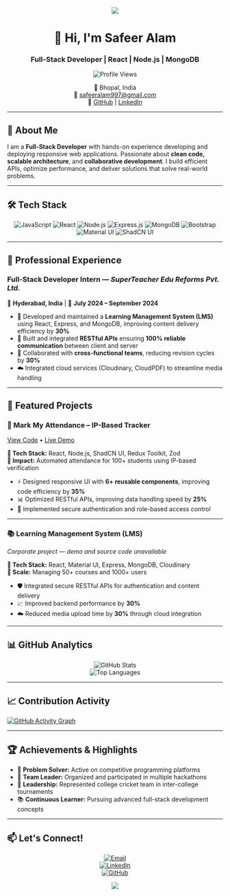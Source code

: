 <div align="center">
  <img src="https://capsule-render.vercel.app/api?type=waving&color=gradient&height=200&section=header&text=Safeer%20Alam&fontSize=80&animation=fadeIn" />
</div>

<h1 align="center">👋 Hi, I'm Safeer Alam</h1>
<h3 align="center">Full-Stack Developer | React | Node.js | MongoDB</h3>

<div align="center">
  <img src="https://komarev.com/ghpvc/?username=safeer997&style=flat-square&color=blue" alt="Profile Views" />
</div>

<p align="center">
  📍 Bhopal, India<br>
  📧 <a href="mailto:safeeralam997@gmail.com">safeeralam997@gmail.com</a><br>
  🔗 <a href="https://github.com/safeer997">GitHub</a> | <a href="https://www.linkedin.com/in/safeeralam997/">LinkedIn</a>
</p>

---

## 🚀 About Me

I am a **Full-Stack Developer** with hands-on experience developing and deploying responsive web applications. Passionate about **clean code, scalable architecture**, and **collaborative development**. I build efficient APIs, optimize performance, and deliver solutions that solve real-world problems.

---

## 🛠️ Tech Stack

<div align="center">

![JavaScript](https://img.shields.io/badge/JavaScript-F7DF1E?style=for-the-badge&logo=javascript&logoColor=black)
![React](https://img.shields.io/badge/React-20232A?style=for-the-badge&logo=react&logoColor=61DAFB)
![Node.js](https://img.shields.io/badge/Node.js-339933?style=for-the-badge&logo=node.js&logoColor=white)
![Express.js](https://img.shields.io/badge/Express.js-000000?style=for-the-badge&logo=express&logoColor=white)
![MongoDB](https://img.shields.io/badge/MongoDB-4EA94B?style=for-the-badge&logo=mongodb&logoColor=white)
![Bootstrap](https://img.shields.io/badge/Bootstrap-563D7C?style=for-the-badge&logo=bootstrap&logoColor=white)
![Material UI](https://img.shields.io/badge/Material_UI-0081CB?style=for-the-badge&logo=material-ui&logoColor=white)
![ShadCN UI](https://img.shields.io/badge/ShadCN_UI-000000?style=for-the-badge&logo=shadcn&logoColor=white)

</div>

---

## 💼 Professional Experience

### **Full-Stack Developer Intern** — *SuperTeacher Edu Reforms Pvt. Ltd.*  
📍 **Hyderabad, India** | 📅 **July 2024 – September 2024**

- 🔧 Developed and maintained a **Learning Management System (LMS)** using React, Express, and MongoDB, improving content delivery efficiency by **30%**  
- 🚀 Built and integrated **RESTful APIs** ensuring **100% reliable communication** between client and server  
- 👥 Collaborated with **cross-functional teams**, reducing revision cycles by **30%**  
- ☁️ Integrated cloud services (Cloudinary, CloudPDF) to streamline media handling  

---

## 🚀 Featured Projects

### 🎯 Mark My Attendance – IP-Based Tracker  
[View Code](https://github.com/safeer997/Mern_Attendence_project) • [Live Demo](https://marksafeer.onrender.com/)

**🔹 Tech Stack:** React, Node.js, ShadCN UI, Redux Toolkit, Zod  
**🔹 Impact:** Automated attendance for 100+ students using IP-based verification

- ⚡ Designed responsive UI with **6+ reusable components**, improving code efficiency by **35%**  
- 📊 Optimized RESTful APIs, improving data handling speed by **25%**  
- 🔐 Implemented secure authentication and role-based access control  

---

### 📚 Learning Management System (LMS)  
*Corporate project — demo and source code unavailable*

**🔹 Tech Stack:** React, Material UI, Express, MongoDB, Cloudinary  
**🔹 Scale:** Managing 50+ courses and 1000+ users

- 🛡️ Integrated secure RESTful APIs for authentication and content delivery  
- 📈 Improved backend performance by **30%**  
- ☁️ Reduced media upload time by **30%** through cloud integration  

---

## 📊 GitHub Analytics

<div align="center">
  <img src="https://github-readme-stats.vercel.app/api?username=safeer997&show_icons=true&theme=radical&include_all_commits=true&count_private=false&hide_border=true&cache_seconds=1800" alt="GitHub Stats" />
</div>

<div align="center">
  <img src="https://github-readme-stats.vercel.app/api/top-langs/?username=safeer997&layout=compact&theme=radical&hide_border=true" alt="Top Languages" />
</div>

---

## 📈 Contribution Activity

[![GitHub Activity Graph](https://github-readme-activity-graph.vercel.app/graph?username=safeer997&theme=react-dark&hide_border=true)](https://github.com/ashutosh00710/github-readme-activity-graph)

---

## 🏆 Achievements & Highlights

- 🎯 **Problem Solver:** Active on competitive programming platforms  
- 🤝 **Team Leader:** Organized and participated in multiple hackathons  
- 🏏 **Leadership:** Represented college cricket team in inter-college tournaments  
- 📚 **Continuous Learner:** Pursuing advanced full-stack development concepts  

---

## 📫 Let's Connect!

<div align="center">

[![Email](https://img.shields.io/badge/Email-safeeralam997%40gmail.com-red?style=for-the-badge&logo=gmail)](mailto:safeeralam997@gmail.com)  
[![LinkedIn](https://img.shields.io/badge/LinkedIn-Connect-blue?style=for-the-badge&logo=linkedin)](https://www.linkedin.com/in/safeeralam997/)  
[![GitHub](https://img.shields.io/badge/GitHub-Follow-black?style=for-the-badge&logo=github)](https://github.com/safeer997)

</div>

<div align="center">
  <img src="https://capsule-render.vercel.app/api?type=waving&color=gradient&height=100&section=footer" />
</div>
